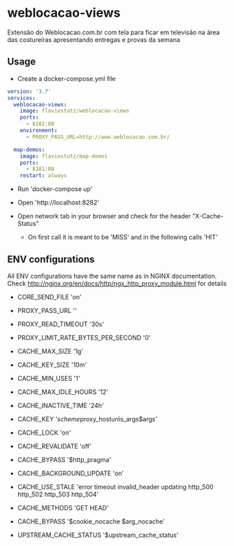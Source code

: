 # weblocacao-views
Extensão do Weblocacao.com.br com tela para ficar em televisão na área das costureiras apresentando entregas e provas da semana

## Usage

* Create a docker-compose.yml file

```yml
version: '3.7'
services:
  weblocacao-views:
    image: flaviostutz/weblocacao-views
    ports:
      - 8282:80
    environment:
      - PROXY_PASS_URL=http://www.weblocacao.com.br/

  map-demos:
    image: flaviostutz/map-demos
    ports: 
      - 8181:80
    restart: always
```

* Run 'docker-compose up'

* Open 'http://localhost:8282'

* Open network tab in your browser and check for the header "X-Cache-Status"
  * On first call it is meant to be 'MISS' and in the following calls 'HIT'

## ENV configurations

All ENV configurations have the same name as in NGINX documentation. Check http://nginx.org/en/docs/http/ngx_http_proxy_module.html for details

* CORE_SEND_FILE 'on'

* PROXY_PASS_URL ''
* PROXY_READ_TIMEOUT '30s'
* PROXY_LIMIT_RATE_BYTES_PER_SECOND '0'

* CACHE_MAX_SIZE '1g'
* CACHE_KEY_SIZE '10m'
* CACHE_MIN_USES '1'
* CACHE_MAX_IDLE_HOURS '12'
* CACHE_INACTIVE_TIME '24h'
* CACHE_KEY '$scheme$proxy_host$uri$is_args$args'
* CACHE_LOCK 'on'
* CACHE_REVALIDATE 'off'
* CACHE_BYPASS '$http_pragma'
* CACHE_BACKGROUND_UPDATE 'on'
* CACHE_USE_STALE 'error timeout invalid_header updating http_500 http_502 http_503 http_504'
* CACHE_METHODS 'GET HEAD'
* CACHE_BYPASS '$cookie_nocache $arg_nocache'
* UPSTREAM_CACHE_STATUS '$upstream_cache_status'
